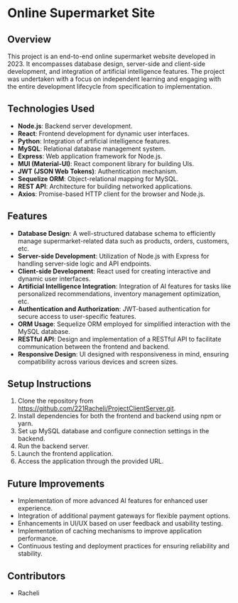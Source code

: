 # Online Supermarket Site

## Overview
This project is an end-to-end online supermarket website developed in 2023. It encompasses database design, server-side and client-side development, and integration of artificial intelligence features. The project was undertaken with a focus on independent learning and engaging with the entire development lifecycle from specification to implementation.

## Technologies Used
- **Node.js**: Backend server development.
- **React**: Frontend development for dynamic user interfaces.
- **Python**: Integration of artificial intelligence features.
- **MySQL**: Relational database management system.
- **Express**: Web application framework for Node.js.
- **MUI (Material-UI)**: React component library for building UIs.
- **JWT (JSON Web Tokens)**: Authentication mechanism.
- **Sequelize ORM**: Object-relational mapping for MySQL.
- **REST API**: Architecture for building networked applications.
- **Axios**: Promise-based HTTP client for the browser and Node.js.

## Features
- **Database Design**: A well-structured database schema to efficiently manage supermarket-related data such as products, orders, customers, etc.
- **Server-side Development**: Utilization of Node.js with Express for handling server-side logic and API endpoints.
- **Client-side Development**: React used for creating interactive and dynamic user interfaces.
- **Artificial Intelligence Integration**: Integration of AI features for tasks like personalized recommendations, inventory management optimization, etc.
- **Authentication and Authorization**: JWT-based authentication for secure access to user-specific features.
- **ORM Usage**: Sequelize ORM employed for simplified interaction with the MySQL database.
- **RESTful API**: Design and implementation of a RESTful API to facilitate communication between the frontend and backend.
- **Responsive Design**: UI designed with responsiveness in mind, ensuring compatibility across various devices and screen sizes.

## Setup Instructions
1. Clone the repository from https://github.com/221Racheli/ProjectClientServer.git.
2. Install dependencies for both the frontend and backend using npm or yarn.
3. Set up MySQL database and configure connection settings in the backend.
4. Run the backend server.
5. Launch the frontend application.
6. Access the application through the provided URL.

## Future Improvements
- Implementation of more advanced AI features for enhanced user experience.
- Integration of additional payment gateways for flexible payment options.
- Enhancements in UI/UX based on user feedback and usability testing.
- Implementation of caching mechanisms to improve application performance.
- Continuous testing and deployment practices for ensuring reliability and stability.

## Contributors
- Racheli



